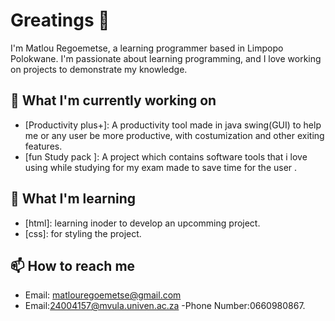 # Greatings  👋

I'm Matlou Regoemetse, a learning programmer based in Limpopo Polokwane.
I'm passionate about learning programming, and I love working on projects to demonstrate my knowledge.

## 🔭 What I'm currently working on
- [Productivity plus+]: A productivity tool made in java swing(GUI) to help me or any user be more productive, with costumization and other exiting features.
- [fun Study pack ]: A project which contains software tools that i love using while studying for my exam made to save time for the user .

## 🌱 What I'm learning
- [html]: learning inoder to develop an upcomming project.
- [css]: for styling the project.


## 📫 How to reach me
- Email: matlouregoemetse@gmail.com
- Email:24004157@mvula.univen.ac.za
-Phone Number:0660980867.


